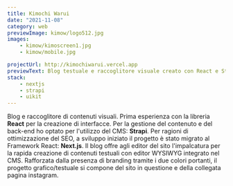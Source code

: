 ```yaml
---
title: Kimochi Warui
date: "2021-11-08"
category: web
previewImage: kimow/logo512.jpg
images:
    - kimow/kimoscreen1.jpg
    - kimow/mobile.jpg

projectUrl: http://kimochiwarui.vercel.app
previewText: Blog testuale e raccoglitore visuale creato con React e Strapi.
stack:
    - nextjs
    - strapi
    - uikit
---
```

<!-- ![logo](/kimow/logo512.jpg) -->

Blog e raccoglitore di contenuti visuali. Prima esperienza con la libreria **React** per la creazione di interfacce. Per la gestione del contenuto e del back-end ho optato per l'utilizzo del CMS: **Strapi**. Per ragioni di ottimizzazione del SEO, a sviluppo iniziato il progetto è stato migrato al Framework React: **Next.js**. Il blog offre agli editor del sito l'impalcatura per la rapida creazione di contenuti testuali con editor WYSIWYG integrato nel CMS. Rafforzata dalla presenza di branding tramite i due colori portanti, il progetto grafico/testuale si compone del sito in questione e della collegata pagina instagram.